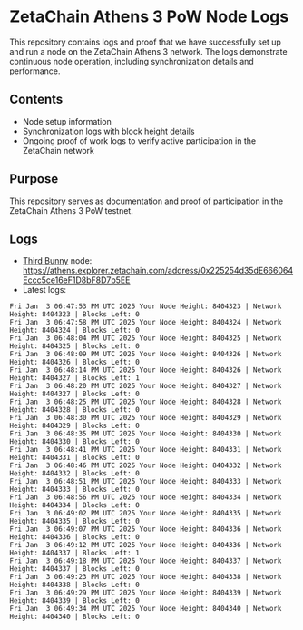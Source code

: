 # ZetaChain Athens 3 PoW Node Logs
This repository contains logs and proof that we have successfully set up and run a node on the ZetaChain Athens 3 network. The logs demonstrate continuous node operation, including synchronization details and performance.

## Contents
- Node setup information
- Synchronization logs with block height details
- Ongoing proof of work logs to verify active participation in the ZetaChain network

## Purpose
This repository serves as documentation and proof of participation in the ZetaChain Athens 3 PoW testnet.

## Logs

- [Third Bunny](https://thirdbunny.xyz/) node: https://athens.explorer.zetachain.com/address/0x225254d35dE666064Eccc5ce16eF1D8bF8D7b5EE
- Latest logs:
```
Fri Jan  3 06:47:53 PM UTC 2025 Your Node Height: 8404323 | Network Height: 8404323 | Blocks Left: 0
Fri Jan  3 06:47:58 PM UTC 2025 Your Node Height: 8404324 | Network Height: 8404324 | Blocks Left: 0
Fri Jan  3 06:48:04 PM UTC 2025 Your Node Height: 8404325 | Network Height: 8404325 | Blocks Left: 0
Fri Jan  3 06:48:09 PM UTC 2025 Your Node Height: 8404326 | Network Height: 8404326 | Blocks Left: 0
Fri Jan  3 06:48:14 PM UTC 2025 Your Node Height: 8404326 | Network Height: 8404327 | Blocks Left: 1
Fri Jan  3 06:48:20 PM UTC 2025 Your Node Height: 8404327 | Network Height: 8404327 | Blocks Left: 0
Fri Jan  3 06:48:25 PM UTC 2025 Your Node Height: 8404328 | Network Height: 8404328 | Blocks Left: 0
Fri Jan  3 06:48:30 PM UTC 2025 Your Node Height: 8404329 | Network Height: 8404329 | Blocks Left: 0
Fri Jan  3 06:48:35 PM UTC 2025 Your Node Height: 8404330 | Network Height: 8404330 | Blocks Left: 0
Fri Jan  3 06:48:41 PM UTC 2025 Your Node Height: 8404331 | Network Height: 8404331 | Blocks Left: 0
Fri Jan  3 06:48:46 PM UTC 2025 Your Node Height: 8404332 | Network Height: 8404332 | Blocks Left: 0
Fri Jan  3 06:48:51 PM UTC 2025 Your Node Height: 8404333 | Network Height: 8404333 | Blocks Left: 0
Fri Jan  3 06:48:56 PM UTC 2025 Your Node Height: 8404334 | Network Height: 8404334 | Blocks Left: 0
Fri Jan  3 06:49:02 PM UTC 2025 Your Node Height: 8404335 | Network Height: 8404335 | Blocks Left: 0
Fri Jan  3 06:49:07 PM UTC 2025 Your Node Height: 8404336 | Network Height: 8404336 | Blocks Left: 0
Fri Jan  3 06:49:12 PM UTC 2025 Your Node Height: 8404336 | Network Height: 8404337 | Blocks Left: 1
Fri Jan  3 06:49:18 PM UTC 2025 Your Node Height: 8404337 | Network Height: 8404337 | Blocks Left: 0
Fri Jan  3 06:49:23 PM UTC 2025 Your Node Height: 8404338 | Network Height: 8404338 | Blocks Left: 0
Fri Jan  3 06:49:29 PM UTC 2025 Your Node Height: 8404339 | Network Height: 8404339 | Blocks Left: 0
Fri Jan  3 06:49:34 PM UTC 2025 Your Node Height: 8404340 | Network Height: 8404340 | Blocks Left: 0
```
